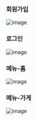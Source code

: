 ### 회원가입
![image](https://github.com/shinyubin989/vuejs-practice/assets/69676101/3e5a92b3-aa42-46d9-b24d-8b0daddc898c)


### 로그인
![image](https://github.com/shinyubin989/vuejs-practice/assets/69676101/0af3410f-4ff8-4880-8e51-e23367f16451)


### 메뉴-홈
![image](https://github.com/shinyubin989/vuejs-practice/assets/69676101/b74b7127-f849-40c0-8ae2-e51de37bfb00)


### 메뉴-가게
![image](https://github.com/shinyubin989/vuejs-practice/assets/69676101/af5d3c4b-7248-4ceb-9ffb-e0a722483ac0)



